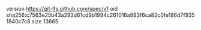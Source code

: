 version https://git-lfs.github.com/spec/v1
oid sha256:c7563e25b43a293d61cd9b1994c261016a993f6ca82c0fe186d7f9351840c7c8
size 13665
